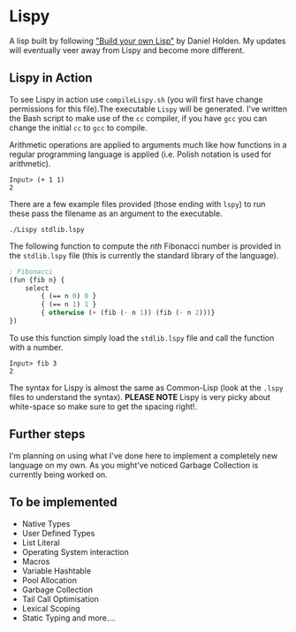 # Lispy
A lisp built by following ["Build your own Lisp"](http://buildyourownlisp.com) by Daniel Holden. My updates will eventually veer away from Lispy and become more different.

## Lispy in Action
To see Lispy in action use `compileLispy.sh` (you will first have change permissions for this file).The executable `Lispy` will be generated. I've written the Bash script to make use of the `cc` compiler, if you have `gcc` you can change the initial `cc` to `gcc` to compile.

Arithmetic operations are applied to arguments much like how functions in a regular programming language is applied (i.e. Polish notation is used for arithmetic).
```
Input> (+ 1 1)
2
```

There are a few example files provided (those ending with `lspy`) to run these pass the filename as an argument to the executable.

```
./Lispy stdlib.lspy
```

The following function to compute the _nth_ Fibonacci number is provided in the `stdlib.lspy` file
(this is currently the standard library of the language).
```lisp
; Fibonacci
(fun {fib n} {
	select
		{ (== n 0) 0 }
		{ (== n 1) 1 }
		{ otherwise (+ (fib (- n 1)) (fib (- n 2)))}
})
```
To use this function simply load the `stdlib.lspy` file and call the function with a number.

```
Input> fib 3
2
```

The syntax for Lispy is almost the same as Common-Lisp (look at the `.lspy` files to understand the syntax). **PLEASE NOTE** Lispy is very picky about white-space so make sure to get the spacing right!.

## Further steps
I'm planning on using what I've done here to implement a completely new language on my own. As you might've noticed Garbage Collection is currently being worked on.

## To be implemented
- Native Types
- User Defined Types
- List Literal
- Operating System interaction
- Macros
- Variable Hashtable
- Pool Allocation
- Garbage Collection
- Tail Call Optimisation
- Lexical Scoping
- Static Typing and more....
